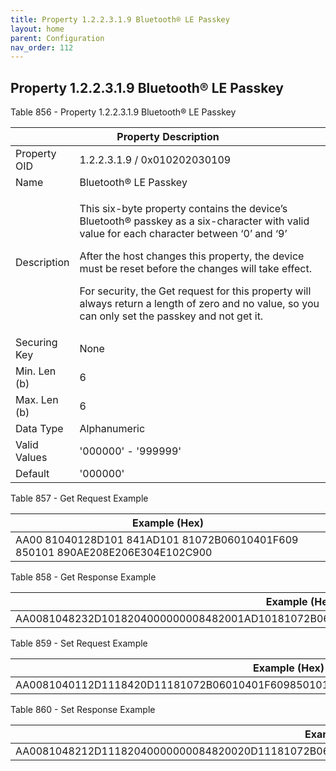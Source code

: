 ```yaml
---
title: Property 1.2.2.3.1.9 Bluetooth® LE Passkey
layout: home
parent: Configuration
nav_order: 112
---
```


## Property 1.2.2.3.1.9 Bluetooth® LE Passkey

Table 856 - Property 1.2.2.3.1.9 Bluetooth® LE Passkey

<table>
<colgroup>
<col style="width: 14%" />
<col style="width: 85%" />
</colgroup>
<thead>
<tr>
<th colspan="2">Property Description</th>
</tr>
</thead>
<tbody>
<tr>
<td>Property OID</td>
<td>1.2.2.3.1.9 / 0x010202030109</td>
</tr>
<tr>
<td>Name</td>
<td>Bluetooth® LE Passkey</td>
</tr>
<tr>
<td>Description</td>
<td><p>This six-byte property contains the device’s Bluetooth® passkey
as a six-character with valid value for each character between ‘0’ and
‘9’</p>
<p>After the host changes this property, the device must be reset before
the changes will take effect.</p>
<p>For security, the Get request for this property will always return a
length of zero and no value, so you can only set the passkey and not get
it.</p></td>
</tr>
<tr>
<td>Securing Key</td>
<td>None</td>
</tr>
<tr>
<td>Min. Len (b)</td>
<td>6</td>
</tr>
<tr>
<td>Max. Len (b)</td>
<td>6</td>
</tr>
<tr>
<td>Data Type</td>
<td>Alphanumeric</td>
</tr>
<tr>
<td>Valid Values</td>
<td>'000000' - '999999'</td>
</tr>
<tr>
<td>Default</td>
<td>'000000'</td>
</tr>
</tbody>
</table>

Table 857 - Get Request Example

| Example (Hex) |
|----|
| AA00 81040128D101 841AD101 81072B06010401F609 850101 890AE208E206E304E102C900 |

Table 858 - Get Response Example

| Example (Hex) |
|----|
| AA0081048232D1018204000000008482001AD10181072B06010401F609850101890AE208E206E304E102C900 |

Table 859 - Set Request Example

| Example (Hex) |
|----|
| AA0081040112D1118420D11181072B06010401F6098501018910E20EE20CE30AE108C906303132333435 |

Table 860 - Set Response Example

| Example (Hex) |
|----|
| AA0081048212D11182040000000084820020D11181072B06010401F6098501018910E20EE20CE30AE108C906303132333435 |

##